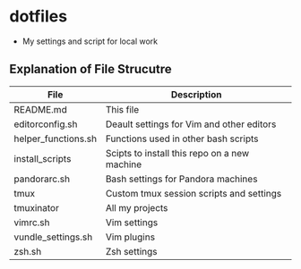 # dotfiles
* My settings and script for local work

## Explanation of File Strucutre
| File | Description |
| --- | --- |
| README.md | This file |
| editorconfig.sh | Deault settings for Vim and other editors|
| helper_functions.sh | Functions used in other bash scripts |
| install_scripts | Scipts to install this repo on a new machine |
| pandorarc.sh | Bash settings for Pandora machines |
| tmux | Custom tmux session scripts and settings |
| tmuxinator | All my projects |
| vimrc.sh | Vim settings|
| vundle_settings.sh | Vim plugins |
| zsh.sh | Zsh settings |

